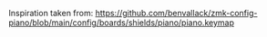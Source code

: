 Inspiration taken from: https://github.com/benvallack/zmk-config-piano/blob/main/config/boards/shields/piano/piano.keymap